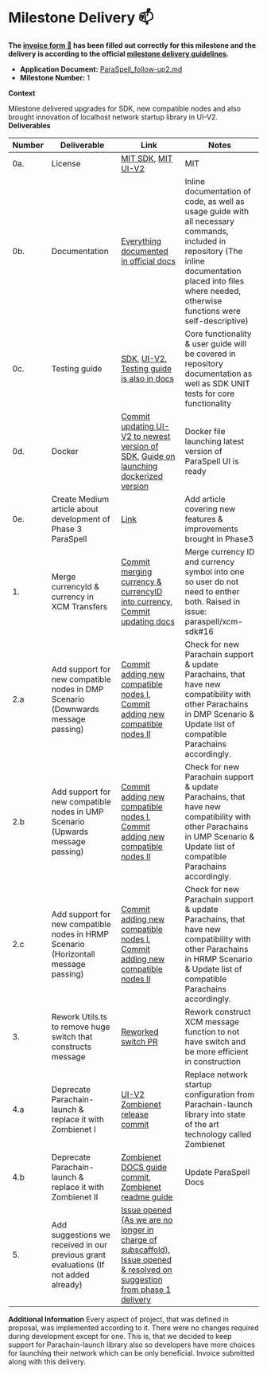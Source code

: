 # Milestone Delivery :mailbox:


**The [invoice form :pencil:](https://docs.google.com/forms/d/e/1FAIpQLSfmNYaoCgrxyhzgoKQ0ynQvnNRoTmgApz9NrMp-hd8mhIiO0A/viewform) has been filled out correctly for this milestone and the delivery is according to the official [milestone delivery guidelines](https://github.com/w3f/Grants-Program/blob/master/docs/milestone-deliverables-guidelines.md).**

* **Application Document:** [ParaSpell_follow-up2.md](https://github.com/w3f/Grants-Program/pull/1589)
* **Milestone Number:** 1

**Context** 

Milestone delivered upgrades for SDK, new compatible nodes and also brought innovation of localhost network startup library in UI-V2.
**Deliverables**


| Number | Deliverable | Link | Notes |
| ------------- | ------------- | ------------- |------------- |
| 0a. | License |[MIT SDK](https://github.com/paraspell/sdk/blob/main/LICENSE), [MIT UI-V2](https://github.com/paraspell/ui-v2/blob/main/LICENSE)| MIT| 
| 0b.  | Documentation |[Everything documented in official docs](https://paraspell.github.io/docs/)| Inline documentation of code, as well as usage guide with all necessary commands, included in repository (The inline documentation placed into files where needed, otherwise functions were self-descriptive)| 
| 0c.  | Testing guide |[SDK](https://github.com/paraspell/xcm-sdk#-development), [UI-V2](https://github.com/paraspell/ui-v2#3-installation), [Testing guide is also in docs](https://paraspell.github.io/docs/)| Core functionality & user guide will be covered in repository documentation as well as SDK UNIT tests for core functionality| 
| 0d.  | Docker |[Commit updating UI-V2 to newest version of SDK](https://github.com/paraspell/ui-v2/commit/af94dbe2dea0ee8b9de9551c1ddbb9db849ad6b8), [Guide on launching dockerized version](https://github.com/paraspell/ui#start-application-in-docker-container) | Docker file launching latest version of ParaSpell UI is ready| 
| 0e.  | Create Medium article about development of Phase 3 ParaSpell |[Link](https://medium.com/@dudo50/paraspell-xcm-sdk-phase-3-innovations-upgrades-8309c6393bbd)| Add article covering new features & improvements brought in Phase3 | 
| 1. | Merge currencyId & currency in XCM Transfers |[Commit merging currency & currencyID into currency](https://github.com/paraspell/xcm-sdk/commit/39c39e6290eebce04b6ca54f231786807c62e455), [Commit updating docs](https://github.com/paraspell/docs/commit/313608b29d57a22e94b4cb6a11c34fcfe6f8fed0)| Merge currency ID and currency symbol into one so user do not need to enther both. Raised in issue: paraspell/xcm-sdk#16 | 
| 2.a  | Add support for new compatible nodes in DMP Scenario (Downwards message passing) |[Commit adding new compatible nodes I](https://github.com/paraspell/xcm-sdk/commit/1d370faa5bd5850becab7d8e6fc2bf17de0620a6), [Commit adding new compatible nodes II](https://github.com/paraspell/xcm-sdk/commit/39c39e6290eebce04b6ca54f231786807c62e455) | Check for new Parachain support & update Parachains, that have new compatibility with other Parachains in DMP Scenario & Update list of compatible Parachains accordingly. | 
| 2.b  | Add support for new compatible nodes in UMP Scenario (Upwards message passing) |[Commit adding new compatible nodes I](https://github.com/paraspell/xcm-sdk/commit/1d370faa5bd5850becab7d8e6fc2bf17de0620a6), [Commit adding new compatible nodes II](https://github.com/paraspell/xcm-sdk/commit/39c39e6290eebce04b6ca54f231786807c62e455) | Check for new Parachain support & update Parachains, that have new compatibility with other Parachains in UMP Scenario & Update list of compatible Parachains accordingly. | 
| 2.c  | Add support for new compatible nodes in HRMP Scenario (Horizontall message passing) |[Commit adding new compatible nodes I](https://github.com/paraspell/xcm-sdk/commit/1d370faa5bd5850becab7d8e6fc2bf17de0620a6), [Commit adding new compatible nodes II](https://github.com/paraspell/xcm-sdk/commit/39c39e6290eebce04b6ca54f231786807c62e455) | Check for new Parachain support & update Parachains, that have new compatibility with other Parachains in HRMP Scenario & Update list of compatible Parachains accordingly.| 
| 3.  | Rework Utils.ts to remove huge switch that constructs message |[Reworked switch PR](https://github.com/paraspell/xcm-sdk/pull/31)| Rework construct XCM message function to not have switch and be more efficient in construction | 
| 4.a  | Deprecate Parachain-launch & replace it with Zombienet I |[UI-V2 Zombienet release commit](https://github.com/paraspell/ui-v2/commit/935639a6cbd106d6842958c3d23ebcc9966ef1fb)| Replace network startup configuration from Parachain-launch library into state of the art technology called Zombienet| 
| 4.b  | Deprecate Parachain-launch & replace it with Zombienet II |[Zombienet DOCS guide commit](https://github.com/paraspell/docs/commit/f164c33e6ac95b0b981471c9dccb04a1df90e166), [Zombienet readme guide](https://github.com/paraspell/ui-v2#zombienet---linux)|  Update ParaSpell Docs| 
| 5.  | Add suggestions we received in our previous grant evaluations (If not added already) |[Issue opened (As we are no longer in charge of subscaffold)](https://github.com/kodadot/sub-scaffold/issues/52),  [Issue opened & resolved on suggestion from phase 1 delivery](https://github.com/paraspell/docs/issues/1)| 

**Additional Information**
Every aspect of project, that was defined in proposal, was implemented according to it. There were no changes required during development except for one. This is, that we decided to keep support for Parachain-launch library also so developers have more choices for launching their network which can be only beneficial. Invoice submitted along with this delivery.
